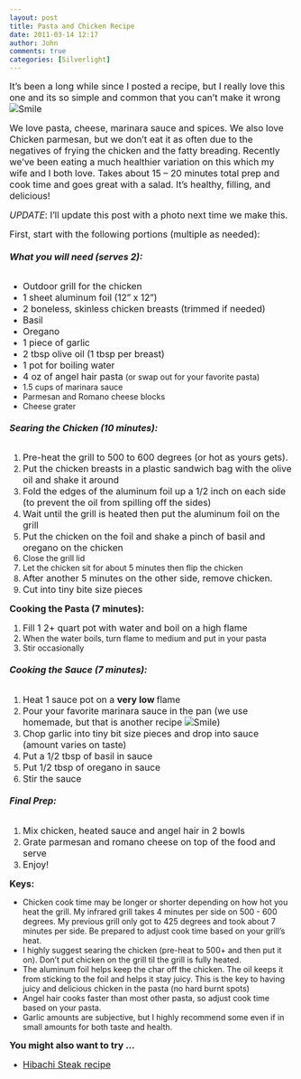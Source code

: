 ```yaml
---
layout: post
title: Pasta and Chicken Recipe
date: 2011-03-14 12:17
author: John
comments: true
categories: [Silverlight]
---
```

<p><font size="3">It’s been a long while since I posted a recipe, but I really love this one and its so simple and common that you can’t make it wrong <img style="border-bottom-style: none; border-left-style: none; border-top-style: none; border-right-style: none" class="wlEmoticon wlEmoticon-smile" alt="Smile" src="/wp-content/uploads/files/media/image/Windows-Live-Writer/3cdadb08c145_7AD5/wlEmoticon-smile_2.png" /></font></p>  <p><font size="3">We love pasta, cheese, marinara sauce and spices. We also love Chicken parmesan, but we don’t eat it as often due to the negatives of frying the chicken and the fatty breading. Recently we’ve been eating a much healthier variation on this which my wife and I both love. Takes about 15 – 20 minutes total prep and cook time and goes great with a salad. </font><font size="3">It’s healthy, filling, and delicious!</font></p>  <p><font size="3"><em>UPDATE</em>: I’ll update this post with a photo next time we make this.</font></p>  <p><font size="3">First, start with the following portions (multiple as needed):</font></p>  <h6><strong><font size="3">What you will need (serves 2):</font></strong></h6>  <ul>   <li><font size="3">Outdoor grill for the chicken</font></li>    <li><font size="3">1 sheet aluminum foil (12” x 12”)</font></li>    <li><font size="3">2 boneless, skinless chicken breasts (trimmed if needed)</font></li>    <li><font size="3">Basil</font></li>    <li><font size="3">Oregano</font></li>    <li><font size="3">1 piece of garlic </font></li>    <li><font size="3">2 tbsp olive oil (1 tbsp per breast)</font></li>    <li><font size="3">1 pot for boiling water</font></li>    <li><font size="3">4 oz of angel hair pasta</font> (or swap out for your favorite pasta)</li>    <li>1.5 cups of marinara sauce </li>    <li>Parmesan and Romano cheese blocks</li>    <li>Cheese grater</li> </ul>  <h6><strong><font size="3">Searing the Chicken (10 minutes): </font></strong></h6>  <ol>   <li><font size="3">Pre-heat the grill to 500 to 600 degrees (or hot as yours gets). </font></li>    <li><font size="3">Put the chicken breasts in a plastic sandwich bag with the olive oil and shake it around</font></li>    <li><font size="3">Fold the edges of the aluminum foil up a 1/2 inch on each side (to prevent the oil from spilling off the sides)</font></li>    <li><font size="3">Wait until the grill is heated then put the aluminum foil on the grill </font></li>    <li><font size="3">Put the chicken on the foil and shake a pinch of basil and oregano on the chicken</font></li>    <li>Close the grill lid </li>    <li>Let the chicken sit for about 5 minutes then flip the chicken</li>    <li><font size="3">After another 5 minutes on the other side, remove chicken.</font></li>    <li><font size="3">Cut into tiny bite size pieces</font></li> </ol>  <p><strong><font size="3">Cooking the Pasta (7 minutes): </font></strong></p>  <ol>   <li><font size="3">Fill 1 2+ quart pot with water and boil on a high flame </font></li>    <li>When the water boils, turn flame to medium and put in your pasta</li>    <li>Stir occasionally</li> </ol>  <h6><strong><font size="3">Cooking the Sauce (7 minutes): </font></strong></h6>  <ol>   <li><font size="3">Heat 1 sauce pot on a <strong>very low </strong>flame </font></li>    <li><font size="3">Pour your favorite marinara sauce in the pan (we use homemade, but that is another recipe <img style="border-bottom-style: none; border-left-style: none; border-top-style: none; border-right-style: none" class="wlEmoticon wlEmoticon-smile" alt="Smile" src="/wp-content/uploads/files/media/image/Windows-Live-Writer/3cdadb08c145_7AD5/wlEmoticon-smile_2.png" />)</font></li>    <li><font size="3">Chop garlic into tiny bit size pieces and drop into sauce (amount varies on taste)</font></li>    <li><font size="3">Put a 1/2 tbsp of basil in sauce</font></li>    <li><font size="3">Put 1/2 tbsp of oregano in sauce</font></li>    <li><font size="3">Stir the sauce</font></li> </ol>  <h6><strong><font size="3">Final Prep:</font></strong></h6>  <ol>   <li><font size="3">Mix chicken, heated sauce and angel hair in 2 bowls</font></li>    <li><font size="3">Grate parmesan and romano cheese on top of the food and serve</font></li>    <li><font size="3">Enjoy!</font></li> </ol>  <p><strong><font size="3">Keys:</font></strong></p>  <ul>   <li>Chicken cook time may be longer or shorter depending on how hot you heat the grill. My infrared grill takes 4 minutes per side on 500 - 600 degrees. My previous grill only got to 425 degrees and took about 7 minutes per side. Be prepared to adjust cook time based on your grill’s heat.</li>    <li>I highly suggest searing the chicken (pre-heat to 500+ and then put it on). Don’t put chicken on the grill til the grill is fully heated.</li>    <li>The aluminum foil helps keep the char off the chicken. The oil keeps it from sticking to the foil and helps it stay juicy. This is the key to having juicy and delicious chicken in the pasta (no hard burnt spots)</li>    <li>Angel hair cooks faster than most other pasta, so adjust cook time based on your pasta.</li>    <li>Garlic amounts are subjective, but I highly recommend some even if in small amounts for both taste and health. </li> </ul>  <p><font size="3"><strong>You might also want to try …</strong></font></p>  <ul>   <li><font size="3"><a href="/silverlight/taking-a-break-with-hibachi-steak/">Hibachi Steak recipe</a></font></li> </ul>  <p><font size="3">&#160;</font></p>

